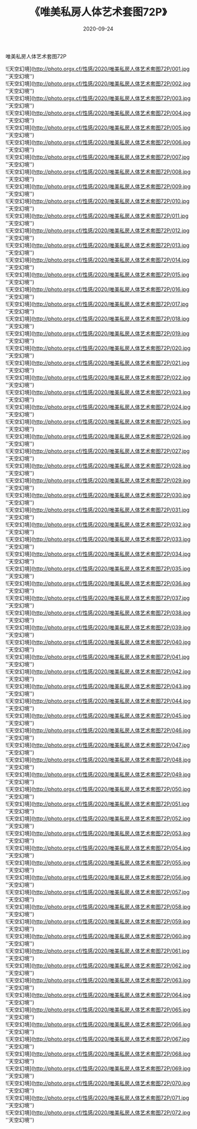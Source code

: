 ﻿---
layout: post
title:  《唯美私房人体艺术套图72P》
date:   2020-09-24
image: http://photo.orgx.cf/性感/2020/唯美私房人体艺术套图72P/000.jpg
categories: [美女, 性感, 泳衣]
---

唯美私房人体艺术套图72P



![天空幻境](http://photo.orgx.cf/性感/2020/唯美私房人体艺术套图72P/001.jpg ''天空幻境'') <br>
![天空幻境](http://photo.orgx.cf/性感/2020/唯美私房人体艺术套图72P/002.jpg ''天空幻境'') <br>
![天空幻境](http://photo.orgx.cf/性感/2020/唯美私房人体艺术套图72P/003.jpg ''天空幻境'') <br>
![天空幻境](http://photo.orgx.cf/性感/2020/唯美私房人体艺术套图72P/004.jpg ''天空幻境'') <br>
![天空幻境](http://photo.orgx.cf/性感/2020/唯美私房人体艺术套图72P/005.jpg ''天空幻境'') <br>
![天空幻境](http://photo.orgx.cf/性感/2020/唯美私房人体艺术套图72P/006.jpg ''天空幻境'') <br>
![天空幻境](http://photo.orgx.cf/性感/2020/唯美私房人体艺术套图72P/007.jpg ''天空幻境'') <br>
![天空幻境](http://photo.orgx.cf/性感/2020/唯美私房人体艺术套图72P/008.jpg ''天空幻境'') <br>
![天空幻境](http://photo.orgx.cf/性感/2020/唯美私房人体艺术套图72P/009.jpg ''天空幻境'') <br>
![天空幻境](http://photo.orgx.cf/性感/2020/唯美私房人体艺术套图72P/010.jpg ''天空幻境'') <br>
![天空幻境](http://photo.orgx.cf/性感/2020/唯美私房人体艺术套图72P/011.jpg ''天空幻境'') <br>
![天空幻境](http://photo.orgx.cf/性感/2020/唯美私房人体艺术套图72P/012.jpg ''天空幻境'') <br>
![天空幻境](http://photo.orgx.cf/性感/2020/唯美私房人体艺术套图72P/013.jpg ''天空幻境'') <br>
![天空幻境](http://photo.orgx.cf/性感/2020/唯美私房人体艺术套图72P/014.jpg ''天空幻境'') <br>
![天空幻境](http://photo.orgx.cf/性感/2020/唯美私房人体艺术套图72P/015.jpg ''天空幻境'') <br>
![天空幻境](http://photo.orgx.cf/性感/2020/唯美私房人体艺术套图72P/016.jpg ''天空幻境'') <br>
![天空幻境](http://photo.orgx.cf/性感/2020/唯美私房人体艺术套图72P/017.jpg ''天空幻境'') <br>
![天空幻境](http://photo.orgx.cf/性感/2020/唯美私房人体艺术套图72P/018.jpg ''天空幻境'') <br>
![天空幻境](http://photo.orgx.cf/性感/2020/唯美私房人体艺术套图72P/019.jpg ''天空幻境'') <br>
![天空幻境](http://photo.orgx.cf/性感/2020/唯美私房人体艺术套图72P/020.jpg ''天空幻境'') <br>
![天空幻境](http://photo.orgx.cf/性感/2020/唯美私房人体艺术套图72P/021.jpg ''天空幻境'') <br>
![天空幻境](http://photo.orgx.cf/性感/2020/唯美私房人体艺术套图72P/022.jpg ''天空幻境'') <br>
![天空幻境](http://photo.orgx.cf/性感/2020/唯美私房人体艺术套图72P/023.jpg ''天空幻境'') <br>
![天空幻境](http://photo.orgx.cf/性感/2020/唯美私房人体艺术套图72P/024.jpg ''天空幻境'') <br>
![天空幻境](http://photo.orgx.cf/性感/2020/唯美私房人体艺术套图72P/025.jpg ''天空幻境'') <br>
![天空幻境](http://photo.orgx.cf/性感/2020/唯美私房人体艺术套图72P/026.jpg ''天空幻境'') <br>
![天空幻境](http://photo.orgx.cf/性感/2020/唯美私房人体艺术套图72P/027.jpg ''天空幻境'') <br>
![天空幻境](http://photo.orgx.cf/性感/2020/唯美私房人体艺术套图72P/028.jpg ''天空幻境'') <br>
![天空幻境](http://photo.orgx.cf/性感/2020/唯美私房人体艺术套图72P/029.jpg ''天空幻境'') <br>
![天空幻境](http://photo.orgx.cf/性感/2020/唯美私房人体艺术套图72P/030.jpg ''天空幻境'') <br>
![天空幻境](http://photo.orgx.cf/性感/2020/唯美私房人体艺术套图72P/031.jpg ''天空幻境'') <br>
![天空幻境](http://photo.orgx.cf/性感/2020/唯美私房人体艺术套图72P/032.jpg ''天空幻境'') <br>
![天空幻境](http://photo.orgx.cf/性感/2020/唯美私房人体艺术套图72P/033.jpg ''天空幻境'') <br>
![天空幻境](http://photo.orgx.cf/性感/2020/唯美私房人体艺术套图72P/034.jpg ''天空幻境'') <br>
![天空幻境](http://photo.orgx.cf/性感/2020/唯美私房人体艺术套图72P/035.jpg ''天空幻境'') <br>
![天空幻境](http://photo.orgx.cf/性感/2020/唯美私房人体艺术套图72P/036.jpg ''天空幻境'') <br>
![天空幻境](http://photo.orgx.cf/性感/2020/唯美私房人体艺术套图72P/037.jpg ''天空幻境'') <br>
![天空幻境](http://photo.orgx.cf/性感/2020/唯美私房人体艺术套图72P/038.jpg ''天空幻境'') <br>
![天空幻境](http://photo.orgx.cf/性感/2020/唯美私房人体艺术套图72P/039.jpg ''天空幻境'') <br>
![天空幻境](http://photo.orgx.cf/性感/2020/唯美私房人体艺术套图72P/040.jpg ''天空幻境'') <br>
![天空幻境](http://photo.orgx.cf/性感/2020/唯美私房人体艺术套图72P/041.jpg ''天空幻境'') <br>
![天空幻境](http://photo.orgx.cf/性感/2020/唯美私房人体艺术套图72P/042.jpg ''天空幻境'') <br>
![天空幻境](http://photo.orgx.cf/性感/2020/唯美私房人体艺术套图72P/043.jpg ''天空幻境'') <br>
![天空幻境](http://photo.orgx.cf/性感/2020/唯美私房人体艺术套图72P/044.jpg ''天空幻境'') <br>
![天空幻境](http://photo.orgx.cf/性感/2020/唯美私房人体艺术套图72P/045.jpg ''天空幻境'') <br>
![天空幻境](http://photo.orgx.cf/性感/2020/唯美私房人体艺术套图72P/046.jpg ''天空幻境'') <br>
![天空幻境](http://photo.orgx.cf/性感/2020/唯美私房人体艺术套图72P/047.jpg ''天空幻境'') <br>
![天空幻境](http://photo.orgx.cf/性感/2020/唯美私房人体艺术套图72P/048.jpg ''天空幻境'') <br>
![天空幻境](http://photo.orgx.cf/性感/2020/唯美私房人体艺术套图72P/049.jpg ''天空幻境'') <br>
![天空幻境](http://photo.orgx.cf/性感/2020/唯美私房人体艺术套图72P/050.jpg ''天空幻境'') <br>
![天空幻境](http://photo.orgx.cf/性感/2020/唯美私房人体艺术套图72P/051.jpg ''天空幻境'') <br>
![天空幻境](http://photo.orgx.cf/性感/2020/唯美私房人体艺术套图72P/052.jpg ''天空幻境'') <br>
![天空幻境](http://photo.orgx.cf/性感/2020/唯美私房人体艺术套图72P/053.jpg ''天空幻境'') <br>
![天空幻境](http://photo.orgx.cf/性感/2020/唯美私房人体艺术套图72P/054.jpg ''天空幻境'') <br>
![天空幻境](http://photo.orgx.cf/性感/2020/唯美私房人体艺术套图72P/055.jpg ''天空幻境'') <br>
![天空幻境](http://photo.orgx.cf/性感/2020/唯美私房人体艺术套图72P/056.jpg ''天空幻境'') <br>
![天空幻境](http://photo.orgx.cf/性感/2020/唯美私房人体艺术套图72P/057.jpg ''天空幻境'') <br>
![天空幻境](http://photo.orgx.cf/性感/2020/唯美私房人体艺术套图72P/058.jpg ''天空幻境'') <br>
![天空幻境](http://photo.orgx.cf/性感/2020/唯美私房人体艺术套图72P/059.jpg ''天空幻境'') <br>
![天空幻境](http://photo.orgx.cf/性感/2020/唯美私房人体艺术套图72P/060.jpg ''天空幻境'') <br>
![天空幻境](http://photo.orgx.cf/性感/2020/唯美私房人体艺术套图72P/061.jpg ''天空幻境'') <br>
![天空幻境](http://photo.orgx.cf/性感/2020/唯美私房人体艺术套图72P/062.jpg ''天空幻境'') <br>
![天空幻境](http://photo.orgx.cf/性感/2020/唯美私房人体艺术套图72P/063.jpg ''天空幻境'') <br>
![天空幻境](http://photo.orgx.cf/性感/2020/唯美私房人体艺术套图72P/064.jpg ''天空幻境'') <br>
![天空幻境](http://photo.orgx.cf/性感/2020/唯美私房人体艺术套图72P/065.jpg ''天空幻境'') <br>
![天空幻境](http://photo.orgx.cf/性感/2020/唯美私房人体艺术套图72P/066.jpg ''天空幻境'') <br>
![天空幻境](http://photo.orgx.cf/性感/2020/唯美私房人体艺术套图72P/067.jpg ''天空幻境'') <br>
![天空幻境](http://photo.orgx.cf/性感/2020/唯美私房人体艺术套图72P/068.jpg ''天空幻境'') <br>
![天空幻境](http://photo.orgx.cf/性感/2020/唯美私房人体艺术套图72P/069.jpg ''天空幻境'') <br>
![天空幻境](http://photo.orgx.cf/性感/2020/唯美私房人体艺术套图72P/070.jpg ''天空幻境'') <br>
![天空幻境](http://photo.orgx.cf/性感/2020/唯美私房人体艺术套图72P/071.jpg ''天空幻境'') <br>
![天空幻境](http://photo.orgx.cf/性感/2020/唯美私房人体艺术套图72P/072.jpg ''天空幻境'') <br>